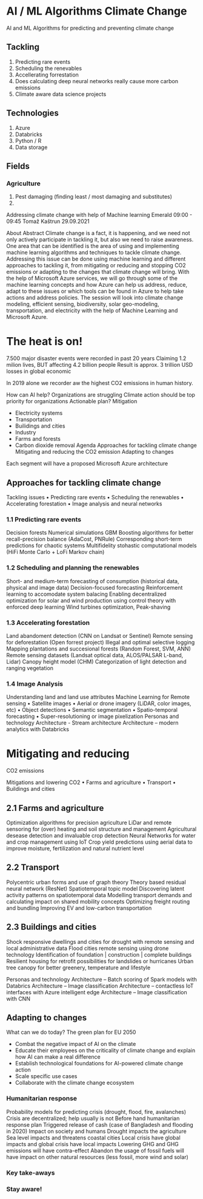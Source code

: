 # AI / ML Algorithms Climate Change
AI and ML Algorithms for predicting and preventing climate change

## Tackling


1. Predicting rare events
2. Scheduling the renevables
4. Accellerating forrestation
5. Does calculating deep neural networks really cause more carbon emissions
6. Climate aware data science projects


## Technologies

1. Azure
2. Databricks
3. Python / R
4. Data storage


## Fields

### Agriculture
1. Pest damaging (finding least / most damaging and substitutes)
2. 



Addressing climate change with help of Machine learning
Emerald 09:00 - 09:45
Tomaž Kaštrun
29.09.2021

About
Abstract
Climate change is a fact, it is happening, and we need not only actively participate in tackling it, but also we need to raise awareness. One area that can be identified is the area of using and implementing machine learning algorithms and techniques to tackle climate change. Addressing this issue can be done using machine learning and different approaches to tackling it, from mitigating or reducing and stopping CO2 emissions or adapting to the changes that climate change will bring. With the help of Microsoft Azure services, we will go through some of the machine learning concepts and how Azure can help us address, reduce, adapt to these issues or which tools can be found in Azure to help take actions and address policies. The session will look into climate change modeling, efficient sensing, biodiversity, solar geo-modeling, transportation, and electricity with the help of Machine Learning and Microsoft Azure.

# The heat is on!
7.500 major disaster events were recorded in past 20 years
Claiming 1.2 milion lives, BUT affecting 4.2 billion people
Result is approx.  3 trillion USD losses in global economic

In 2019 alone we recorder aw the highest CO2 emissions in human history. 

How can AI help?
Organizations are struggling
Climate action should be top priority for organizations
Actionable plan?
Mitigation
-	Electricity systems
-	Transportation
-	Builidings and cities
-	Industry
-	Farms and forests
-	Carbon dioxide removal
Agenda
Approaches for tackling climate change
Mitigating and reducing the CO2 emission
Adapting to changes

Each segment will have a proposed Microsoft Azure architecture

## Approaches for tackling climate change
 
Tackling issues
•	 Predicting rare events
•	 Scheduling the renewables
•	 Accelerating forestation
•	 Image analysis and neural networks

### 1.1 Predicting rare events
Decision forests
Numerical simulations
GBM
Boosting algorithms for better recall-precision balance (AdaCost, PNRule)
Corresponding short-term predictions for chaotic systems
Multifidelity stohastic computational models (HiFi Monte Carlo + LoFi Markov chain)

### 1.2 Scheduling and planning the renewables
Short- and medium-term forecasting of consumption (historical data, physical and image data)
Decision-focused forecasting
Reinforcement learning to accomodate system balacing
Enabling decentralized optimization for solar and wind production using control theory with enforced deep learning
Wind turbines optimization, Peak-shaving

### 1.3 Accelerating forestation
Land abandoment detection (CNN on Landsat or Sentinel)
Remote sensing for deforestation (Open forrest project)
Illegal and optimal selective logging 
Mapping plantations and succesional forests (Random Forest, SVM, ANN)
Remote sensing datasets (Landsat optical data, ALOS/PALSAR L-band, Lidar)
Canopy height model (CHM)
Categorization of light detection and ranging vegetation

### 1.4 Image Analysis
Understanding land and land use attributes
Machine Learning for Remote sensing
•		Satellite images
•		Aerial or drone imagery (LiDAR, color images, etc)
•		Object detections
•		Semantic segmentation
•		Spatio-temporal forecasting
•		Super-resolutioning or image pixelization
Personas and technology
Architecture -  Stream architecture
Architecture – modern analytics with Databricks

# Mitigating and reducing 
CO2 emissions
 
Mitigations and lowering CO2
•	 Farms and agriculture
•	 Transport
•	 Buildings and cities

## 2.1 Farms and agriculture
Optimization algorithms for precision agriculture
LiDar and remote sensoring for (over) heating and soil structure and management
Agricultural desease detection and invaluable crop detection
Neural Networks for water and crop management using IoT
Crop yield predictions using aerial data to improve moisture, fertilization and natural nutrient level

## 2.2 Transport
Polycentric urban forms and use of graph theory
Theory based residual neural network (ResNet)
Spatiotemporal topic model
Discovering latent activity patterns on spatiotemporal data
Modelling transport demands and calculating impact on shared mobility concepts
Optimizing freight routing and bundling
Improving EV and low-carbon transportation

## 2.3 Buildings and cities
Shock responsive dwellings and cities for drought with remote sensing and local administrative data
Flood cities remote sensing using drone technology
Identification of foundation | construction | complete buildings
Resilient housing for retrofit possibilities for landslides or hurricanes
Urban tree canopy for better greenery, temperature and lifestyle 

Personas and technology
Architecture – Batch scoring of Spark models with Databrics
Architecture – Image classification
Architecture – contactless IoT interfaces with Azure intelligent edge
Architecture – Image classification with CNN

## Adapting to changes

 
What can we do today?
The green plan for EU 2050

 - Combat the negative impact of AI on the climate
 - Educate their employees on the criticality of climate change and explain how AI can make a real difference
- Establish technological foundations for AI-powered climate change action
 - Scale specific use cases
 - Collaborate with the climate change ecosystem
 

### Humanitarian response
Probability models for predicting crisis (drought, flood, fire, avalanches)
Crisis are decentralized; help usually is not
Before hand humanitarian response plan
Triggered release of cash (case of Bangladesh and flooding in 2020)
Impact on society and humans
Drought impacts the agriculture
Sea level impacts and threatens coastal cities
Local crisis have global impacts and global crisis have local impacts
Lowering GHG and GHG emissions will have contra-effect
Abandon the usage of fossil fuels will have impact on other natural resources (less fossil, more wind and solar)

### Key take-aways


### Stay aware!
